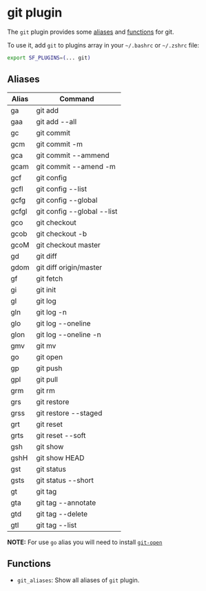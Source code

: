 # git plugin

The `git` plugin provides some [aliases](#aliases) and [functions](#functions) for git.

To use it, add `git` to plugins array in your `~/.bashrc` or `~/.zshrc` file:

```sh
export SF_PLUGINS=(... git)
```

## Aliases

| Alias | Command                    |
| ----- | -------------------------- |
| ga    | git add                    |
| gaa   | git add --all              |
| gc    | git commit                 |
| gcm   | git commit -m              |
| gca   | git commit --ammend        |
| gcam  | git commit --amend -m      |
| gcf   | git config                 |
| gcfl  | git config --list          |
| gcfg  | git config --global        |
| gcfgl | git config --global --list |
| gco   | git checkout               |
| gcob  | git checkout -b            |
| gcoM  | git checkout master        |
| gd    | git diff                   |
| gdom  | git diff origin/master     |
| gf    | git fetch                  |
| gi    | git init                   |
| gl    | git log                    |
| gln   | git log -n                 |
| glo   | git log --oneline          |
| glon  | git log --oneline -n       |
| gmv   | git mv                     |
| go    | git open                   |
| gp    | git push                   |
| gpl   | git pull                   |
| grm   | git rm                     |
| grs   | git restore                |
| grss  | git restore --staged       |
| grt   | git reset                  |
| grts  | git reset --soft           |
| gsh   | git show                   |
| gshH  | git show HEAD              |
| gst   | git status                 |
| gsts  | git status --short         |
| gt    | git tag                    |
| gta   | git tag --annotate         |
| gtd   | git tag --delete           |
| gtl   | git tag --list             |

**NOTE:** For use `go` alias you will need to install [`git-open`](https://github.com/paulirish/git-open#installation)

## Functions

- `git_aliases`: Show all aliases of `git` plugin.
